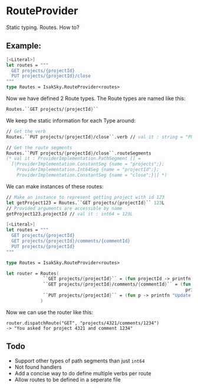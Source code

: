# RouteProvider

Static typing. Routes. How to?

## Example: 
``` Fsharp
[<Literal>]
let routes = """
  GET projects/{projectId}
  PUT projects/{projectId}/close  
"""
type Routes = IsakSky.RouteProvider<routes>
```
Now we have defined 2 Route types. The Route types are named like this:

``` Fsharp
Routes.``GET projects/{projectId}``
```
We keep the static information for each Type around:
``` Fsharp
// Get the verb
Routes.``PUT projects/{projectId}/close``.verb // val it : string = "PUT"
```
``` Fsharp
// Get the route segments
Routes.``PUT projects/{projectId}/close``.routeSegments 
(* val it : ProviderImplementation.PathSegment [] =
  [|ProviderImplementation.ConstantSeg {name = "projects";};
    ProviderImplementation.Int64Seg {name = "projectId";};
    ProviderImplementation.ConstantSeg {name = "close";}|] *)
```
We can make instances of these routes:
``` Fsharp
// Make an instance to represent getting project with id 123
let getProject123 = Routes.``GET projects/{projectId}`` 123L
// Provided arguments are accessible by name
getProject123.projectId // val it : int64 = 123L
```

``` Fsharp
[<Literal>]
let routes = """
  GET projects/{projectId} 
  GET projects/{projectId}/comments/{commentId}
  PUT projects/{projectId} 
"""

type Routes = IsakSky.RouteProvider<routes>

let router = Routes(
              ``GET projects/{projectId}`` = (fun projectId -> printfn "You asked for project %d" projectId),
              ``GET projects/{projectId}/comments/{commentId}`` = (fun projectId commentId ->
                                                                    printfn "You asked for project %d and comment %d" projectId commentId),
              ``PUT projects/{projectId}`` = (fun p -> printfn "Update project %d" p)
             )
```

Now we can use the router like this:

    router.dispatchRoute("GET", "projects/4321/comments/1234")
    -> "You asked for project 4321 and comment 1234"

## Todo
- Support other types of path segments than just ```int64```
- Not found handlers
- Add a concise way to do define multiple verbs per route
- Allow routes to be defined in a seperate file
